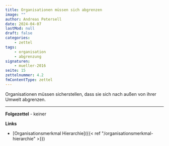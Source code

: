 ```yaml
---
title: Organisationen müssen sich abgrenzen
image: ""
author: Andreas Petersell
date: 2024-04-07
lastMod: null
draft: false
categories:
    - zettel
tags:
    - organisation
    - abgrenzung
signaturen:
    - mueller-2016
seite: 15
zettelnummer: 4.2
fmContentType: zettel
---
```


Organisationen müssen sicherstellen, dass sie sich nach außen von ihrer Umwelt abgrenzen.
<!--more-->
***

**Folgezettel** - keiner

**Links**

- [Organisationsmerkmal Hierarchie]({{< ref "/organisationsmerkmal-hierarchie" >}})
